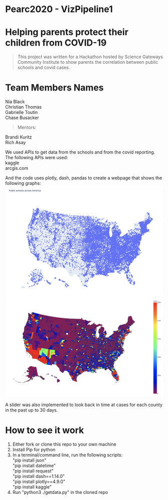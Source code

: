 # Pearc2020 - VizPipeline1
# Helping parents protect their children from COVID-19

> This project was written for a Hackathon hosted by Science Gateways Community Institute to show parents the correlation between public schools and covid cases.

# Team Members Names
Nia Black <br>
Christian Thomas <br> 
Gabrielle Toutin <br>
Chase Busacker <br>
> Mentors:

Brandi Kuritz <br>
Rich Asay <br>


We used APIs to get data from the schools and from the covid reporting. The following APIs were used:<br>
kaggle <br>
arcgis.com

And the code uses plotly, dash, pandas to create a webpage that shows the following graphs:
<img src="https://raw.githubusercontent.com/BranRitz/Pearc20VizPipeline/master/schools.png" alt="Schools">
<img src="https://raw.githubusercontent.com/BranRitz/Pearc20VizPipeline/master/covidcases.png" alt="Covid Cases by county">


A slider was also implemented to look back in time at cases for each county in the past up to 30 days.

# How to see it work
1. Either fork or clone this repo to your own machine
2. Install Pip for python
3. In a terminal/command line, run the following scripts: <br>
    "pip install json" <br>
    "pip install datetime" <br>
    "pip install request"<br>
    "pip install dash==1.14.0"<br>
    "pip install plotly==4.9.0"<br>
    "pip install kaggle"<br>
4. Run "python3 ./getdata.py" in the cloned repo





